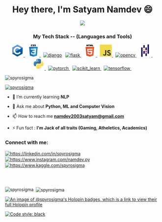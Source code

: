 <h1 align="center"> Hey there, I'm Satyam Namdev 😄</h1>
<p align="center">
  <a href="https://github.com/DenverCoder1/readme-typing-svg">
    <img src="https://readme-typing-svg.herokuapp.com?font=Time+New+Roman&color=cyan&size=25&center=true&vCenter=true&width=600&height=100&lines=Aspiring+DATA+Scientist,;Dual-Degree-Aspirant,;Computer+Science+Student+ABESEC,;Data+Science+Student+IIT-Madras,;Computer+Vision+expert,;Python+developer+(Django+Flask),;Active+Learner/Researcher,;Love+to+learn+new+stuffs">
  </a>
</p>

<div align='center'>

### My Tech Stack -- (Languages and Tools)
<p>
    <a href="https://www.cprogramming.com/" target="_blank" rel="noreferrer"> <img
            src="https://raw.githubusercontent.com/devicons/devicon/master/icons/c/c-original.svg" alt="c" width="40"
            height="40" /> </a> &nbsp
    <a href="https://www.w3schools.com/css/" target="_blank" rel="noreferrer"> <img
            src="https://raw.githubusercontent.com/devicons/devicon/master/icons/css3/css3-original-wordmark.svg"
            alt="css3" width="40" height="40" /> </a> &nbsp
    <a href="https://www.djangoproject.com/" target="_blank"
        rel="noreferrer"><img src="https://cdn.worldvectorlogo.com/logos/django.svg" alt="django" width="40"
            height="40" /></a> &nbsp
    <a href="https://flask.palletsprojects.com/" target="_blank" rel="noreferrer"> <img
            src="https://www.vectorlogo.zone/logos/pocoo_flask/pocoo_flask-icon.svg" alt="flask" width="40"
            height="40" /> </a>  &nbsp
    <a href="https://www.w3.org/html/" target="_blank" rel="noreferrer"> <img
            src="https://raw.githubusercontent.com/devicons/devicon/master/icons/html5/html5-original-wordmark.svg"
            alt="html5" width="40" height="40" /> </a> &nbsp
    <a href="https://developer.mozilla.org/en-US/docs/Web/JavaScript"
        target="_blank" rel="noreferrer"> <img
            src="https://raw.githubusercontent.com/devicons/devicon/master/icons/javascript/javascript-original.svg"
            alt="javascript" width="40" height="40" /> </a> &nbsp
    <a href="https://opencv.org/" target="_blank"
        rel="noreferrer"> <img src="https://www.vectorlogo.zone/logos/opencv/opencv-icon.svg" alt="opencv" width="40"
            height="40" /> </a> &nbsp
    <a href="https://pandas.pydata.org/" target="_blank" rel="noreferrer"> <img
            src="https://raw.githubusercontent.com/devicons/devicon/2ae2a900d2f041da66e950e4d48052658d850630/icons/pandas/pandas-original.svg" alt="pandas" width="40" height="40" /> </a> &nbsp
    <a href="https://www.python.org" target="_blank" rel="noreferrer"> <img
            src="https://raw.githubusercontent.com/devicons/devicon/master/icons/python/python-original.svg"
            alt="python" width="40" height="40" /> </a> &nbsp
    <a href="https://pytorch.org/" target="_blank" rel="noreferrer">
        <img src="https://www.vectorlogo.zone/logos/pytorch/pytorch-icon.svg" alt="pytorch" width="40" height="40" />
    </a> &nbsp
    <a href="https://scikit-learn.org/" target="_blank" rel="noreferrer"> <img
            src="https://upload.wikimedia.org/wikipedia/commons/0/05/Scikit_learn_logo_small.svg" alt="scikit_learn"
            width="40" height="40" /> </a> &nbsp
    <a href="https://www.tensorflow.org" target="_blank" rel="noreferrer"> <img
            src="https://www.vectorlogo.zone/logos/tensorflow/tensorflow-icon.svg" alt="tensorflow" width="40"
            height="40" /> </a> &nbsp
</p>
<!-- <p>

![JavaScript](https://img.shields.io/badge/-JavaScript-F7DF1E?style=flat-square&logo=javascript&logoColor=000000&labelColor=%F7DF1E&color=%23FFCE5A)

![Boostrap](https://img.shields.io/badge/-Bootstrap-7952B3?style=flat-square&logo=bootstrap&logoColor=fff)

![C++](https://img.shields.io/badge/C++-%2300599C.svg?style=flat-square&logo=c%2B%2B&logoColor=white)
![Python](https://img.shields.io/badge/Python-3670A0?style=flat-square&logo=python&logoColor=ffdd54)

</p> -->
</div>

<p align="left"> <img src="https://komarev.com/ghpvc/?username=spyrosigma&label=Profile%20views&color=0e75b6&style=flat" alt="spyrosigma" /> </p>

<p align="left"> <a href="https://github.com/ryo-ma/github-profile-trophy"><img src="https://github-profile-trophy.vercel.app/?username=spyrosigma" alt="spyrosigma" /></a></p>

- 🌱 I’m currently learning **NLP**

- 💬 Ask me about **Python, ML and Computer Vision**

- 📫 How to reach me **namdev2003satyam@gmail.com**

- ⚡ Fun fact : **I'm Jack of all traits (Gaming, Atheletics, Academics)**


<h3 align="left">Connect with me:</h3>
<p align="left">
<a href="https://linkedin.com/in/spyrosigma" target="blank"><img align="center" src="https://raw.githubusercontent.com/rahuldkjain/github-profile-readme-generator/master/src/images/icons/Social/linked-in-alt.svg" alt="https://linkedin.com/in/spyrosigma" height="30" width="40" /></a>
<a href="https://www.instagram.com/satyam._.pvvt" target="blank"><img align="center" src="https://raw.githubusercontent.com/rahuldkjain/github-profile-readme-generator/master/src/images/icons/Social/instagram.svg" alt="https://www.instagram.com/namdev.py" height="30" width="40" /></a>
<a href="https://www.kaggle.com/spyrosigma" target="blank"><img align="center" src="https://raw.githubusercontent.com/rahuldkjain/github-profile-readme-generator/master/src/images/icons/Social/kaggle.svg" alt="https://www.kaggle.com/spyrosigma" height="30" width="40" /></a>  
</p>

<br> <br>

<p><img align="left" src="https://github-readme-stats.vercel.app/api/top-langs?username=spyrosigma&show_icons=true&locale=en&layout=compact" alt="spyrosigma" />
&nbsp;
<img align="center" src="https://github-readme-stats.vercel.app/api?username=spyrosigma&show_icons=true&locale=en" alt="spyrosigma" /> </p>
<!-- <p> <img align="center" src="https://github-readme-streak-stats.herokuapp.com/?user=spyrosigma&" alt="spyrosigma" /></p> -->




[![An image of @spyrosigma's Holopin badges, which is a link to view their full Holopin profile](https://holopin.me/spyrosigma)](https://holopin.io/@spyrosigma)

[![Code style: black](https://img.shields.io/badge/code%20style-black-000000.svg)](https://github.com/psf/black)
